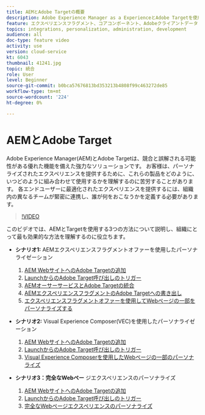 ```yaml
---
title: AEMとAdobe Targetの概要
description: Adobe Experience Manager as a ExperienceとAdobe Targetを使用して、パーソナライズされたエクスペリエンスを作成し、提供する方法を説明します。
feature: エクスペリエンスフラグメント、コアコンポーネント、Adobeクライアントデータレイヤー
topics: integrations, personalization, administration, development
audience: all
doc-type: feature video
activity: use
version: cloud-service
kt: 6043
thumbnail: 41241.jpg
topic: 統合
role: User
level: Beginner
source-git-commit: b0bca57676813bd353213b4808f99c463272de85
workflow-type: tm+mt
source-wordcount: '224'
ht-degree: 0%

---
```



# AEMとAdobe Target

Adobe Experience Manager(AEM)とAdobe Targetは、競合と誤解される可能性がある優れた機能を備えた強力なソリューションです。 お客様は、パーソナライズされたエクスペリエンスを提供するために、これらの製品をどのように、いつどのように組み合わせて使用するかを理解するのに苦労することがあります。 各エンドユーザーに最適化されたエクスペリエンスを提供するには、組織内の異なるチームが緊密に連携し、誰が何をおこなうかを定義する必要があります。

>[!VIDEO](https://video.tv.adobe.com/v/41241?quality=12&learn=on)

このビデオでは、AEMとTargetを使用する3つの方法について説明し、組織にとって最も効果的な方法を理解するのに役立ちます。

* __シナリオ1:__ AEMエクスペリエンスフラグメントオファーを使用したパーソナライゼーション

   1. [AEM WebサイトへのAdobe Targetの追加](./add-target-launch-extension.md)
   1. [LaunchからのAdobe Target呼び出しのトリガー](./load-and-fire-target.md)
   1. [AEMオーサーサービスとAdobe Targetの統合](./setup-aem-target-cloud-service.md)
   1. [AEMエクスペリエンスフラグメントのAdobe Targetへの書き出し](./export-experience-fragment-target.md)
   1. [エクスペリエンスフラグメントオファーを使用してWebページの一部をパーソナライズする](./create-target-activity.md)

* __シナリオ2:__ Visual Experience Composer(VEC)を使用したパーソナライゼーション

   1. [AEM WebサイトへのAdobe Targetの追加](./add-target-launch-extension.md)
   1. [LaunchからのAdobe Target呼び出しのトリガー](./load-and-fire-target.md)
   1. [Visual Experience Composerを使用したWebページの一部のパーソナライズ](./personalization-using-vec.md)

* __シナリオ3：完全なWebペー__ ジエクスペリエンスのパーソナライズ

   1. [AEM WebサイトへのAdobe Targetの追加](./add-target-launch-extension.md)
   1. [LaunchからのAdobe Target呼び出しのトリガー](./load-and-fire-target.md)
   1. [完全なWebページエクスペリエンスのパーソナライズ](./personalization-web-page.md)


